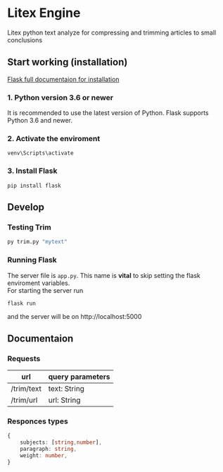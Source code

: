 # Litex Engine
Litex python text analyze for compressing and trimming articles to small conclusions


## Start working (installation)
[Flask full documentaion for installation](https://flask.palletsprojects.com/en/2.0.x/installation/)
### 1. Python version 3.6 or newer
It is recommended to use the latest version of Python. Flask supports Python 3.6 and newer.

### 2. Activate the enviroment
```
venv\Scripts\activate
```

### 3. Install Flask
```
pip install flask
```


## Develop
### Testing Trim
```bash
py trim.py "mytext"
```
### Running Flask
The server file is `app.py`. This name is **vital** to skip setting the flask enviroment variables.\
For starting the server run
```
flask run
```
and the server will be on http://localhost:5000

## Documentaion
### Requests
|url       |query parameters  |
| -------- | ---------------- |
|/trim/text|text: String      |
|/trim/url |url: String       |

### Responces types
```typescript
{
    subjects: [string,number],
    paragraph: string,
    weight: number,
} 
```